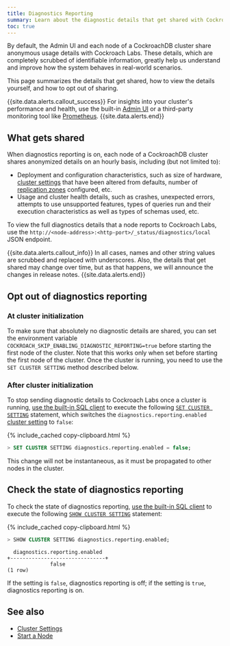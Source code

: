 ```yaml
---
title: Diagnostics Reporting
summary: Learn about the diagnostic details that get shared with CockroachDB and how to opt out of sharing.
toc: true
---
```


By default, the Admin UI and each node of a CockroachDB cluster share anonymous usage details with Cockroach Labs. These details, which are completely scrubbed of identifiable information, greatly help us understand and improve how the system behaves in real-world scenarios.

This page summarizes the details that get shared, how to view the details yourself, and how to opt out of sharing.

{{site.data.alerts.callout_success}}
For insights into your cluster's performance and health, use the built-in [Admin UI](admin-ui-overview.html) or a third-party monitoring tool like [Prometheus](monitor-cockroachdb-with-prometheus.html).
{{site.data.alerts.end}}

## What gets shared

When diagnostics reporting is on, each node of a CockroachDB cluster shares anonymized details on an hourly basis, including (but not limited to):

- Deployment and configuration characteristics, such as size of hardware, [cluster settings](cluster-settings.html) that have been altered from defaults, number of [replication zones](configure-replication-zones.html) configured, etc.
- Usage and cluster health details, such as crashes, unexpected errors, attempts to use unsupported features, types of queries run and their execution characteristics as well as types of schemas used, etc.

To view the full diagnostics details that a node reports to Cockroach Labs, use the `http://<node-address>:<http-port>/_status/diagnostics/local` JSON endpoint.

{{site.data.alerts.callout_info}}
In all cases, names and other string values are scrubbed and replaced with underscores. Also, the details that get shared may change over time, but as that happens, we will announce the changes in release notes.
{{site.data.alerts.end}}

## Opt out of diagnostics reporting

### At cluster initialization

To make sure that absolutely no diagnostic details are shared, you can set the environment variable `COCKROACH_SKIP_ENABLING_DIAGNOSTIC_REPORTING=true` before starting the first node of the cluster. Note that this works only when set before starting the first node of the cluster. Once the cluster is running, you need to use the `SET CLUSTER SETTING` method described below.

### After cluster initialization

To stop sending diagnostic details to Cockroach Labs once a cluster is running, [use the built-in SQL client](cockroach-sql.html) to execute the following [`SET CLUSTER SETTING`](set-cluster-setting.html) statement, which switches the `diagnostics.reporting.enabled` [cluster setting](cluster-settings.html) to `false`:

{% include_cached copy-clipboard.html %}
~~~ sql
> SET CLUSTER SETTING diagnostics.reporting.enabled = false;
~~~

This change will not be instantaneous, as it must be propagated to other nodes in the cluster.

## Check the state of diagnostics reporting

To check the state of diagnostics reporting, [use the built-in SQL client](cockroach-sql.html) to execute the following [`SHOW CLUSTER SETTING`](show-cluster-setting.html) statement:

{% include_cached copy-clipboard.html %}
~~~ sql
> SHOW CLUSTER SETTING diagnostics.reporting.enabled;
~~~

~~~
  diagnostics.reporting.enabled
+-------------------------------+
              false
(1 row)
~~~

If the setting is `false`, diagnostics reporting is off; if the setting is `true`, diagnostics reporting is on.

## See also

- [Cluster Settings](cluster-settings.html)
- [Start a Node](cockroach-start.html)
